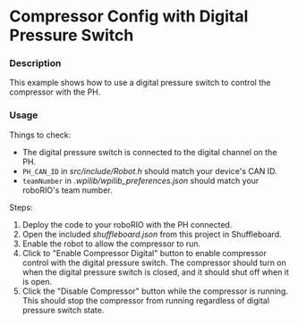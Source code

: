 # Compressor Config with Digital Pressure Switch

### Description
This example shows how to use a digital pressure switch to control the compressor with the PH.

### Usage
Things to check:
* The digital pressure switch is connected to the digital channel on the PH.
* `PH_CAN_ID` in _src/include/Robot.h_ should match your device's CAN ID.
* `teamNumber` in _.wpilib/wpilib_preferences.json_ should match your roboRIO's team number.

Steps:
1. Deploy the code to your roboRIO with the PH connected.
2. Open the included _shuffleboard.json_ from this project in Shuffleboard.
3. Enable the robot to allow the compressor to run.
4. Click to "Enable Compressor Digital" button to enable compressor control with the digital pressure switch. The compressor should turn on when the digital pressure switch is closed, and it should shut off when it is open.
5. Click the "Disable Compressor" button while the compressor is running. This should stop the compressor from running regardless of digital pressure switch state.